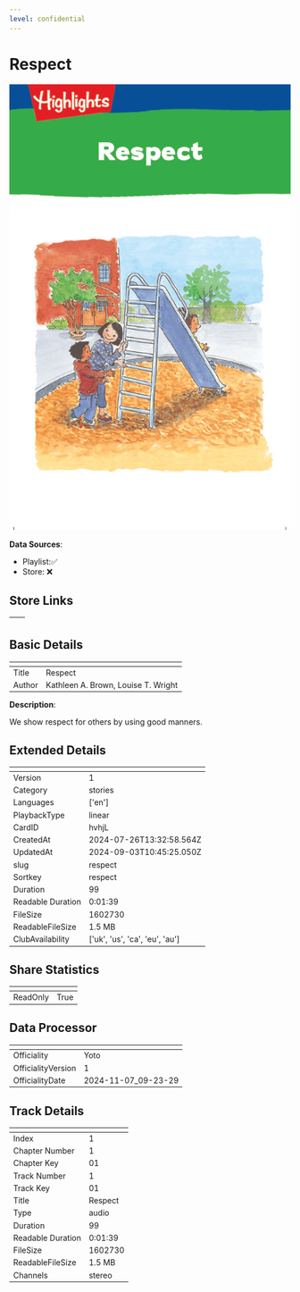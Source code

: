 ```yaml
---
level: confidential
---
```

# Respect

![card_[hvhjL].png](../../img/cards/card_[hvhjL].png)

**Data Sources**: 

- Playlist:✅
- Store: ❌


## Store Links

| <!-- --> | <!-- --> |
| - | - |


## Basic Details

| <!-- --> | <!-- --> |
| - | - |
| Title | Respect |
| Author | Kathleen A. Brown, Louise T. Wright |

**Description**:

We show respect for others by using good manners.


## Extended Details

| <!-- --> | <!-- --> |
| - | - |
| Version | 1 |
| Category | stories |
| Languages | ['en'] |
| PlaybackType | linear |
| CardID | hvhjL |
| CreatedAt | 2024-07-26T13:32:58.564Z |
| UpdatedAt | 2024-09-03T10:45:25.050Z |
| slug | respect |
| Sortkey | respect |
| Duration | 99 |
| Readable Duration | 0:01:39 |
| FileSize | 1602730 |
| ReadableFileSize | 1.5 MB |
| ClubAvailability | ['uk', 'us', 'ca', 'eu', 'au'] |


## Share Statistics

| <!-- --> | <!-- --> |
| - | - |
| ReadOnly | True |


## Data Processor

| <!-- --> | <!-- --> |
| - | - |
| Officiality | Yoto
| OfficialityVersion | 1
| OfficialityDate | 2024-11-07_09-23-29


## Track Details

| <!-- --> | <!-- --> |
| - | - |
| Index | 1 |
| Chapter Number | 1 |
| Chapter Key | 01 |
| Track Number | 1 |
| Track Key | 01 |
| Title | Respect |
| Type | audio |
| Duration | 99 |
| Readable Duration | 0:01:39 |
| FileSize | 1602730 |
| ReadableFileSize | 1.5 MB |
| Channels | stereo |

